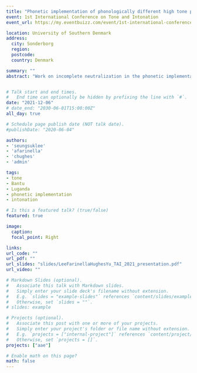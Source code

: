 ```yaml
---
title: "Phonetic implementation of phonologically different high tone plateaus in Luganda"
event: 1st International Conference on Tone and Intonation
event_url: https://my.eventbuizz.com/event/1st-international-conference-on-tone-and-intonation--tai--2021/detail

location: University of Southern Denmark
address:
  city: Sonderborg
  region: 
  postcode: 
  country: Denmark

summary: ""
abstract: "Work on incomplete neutralization in the phonetic implementation of phonological processes is under active investigation with segments, but with much less progress on tones. In Luganda, underlyingly different phonological representations of tones can result in the same surface string. The Autosegmental Metrical Theory emphasizes tonal targets and turning points, so there has been little work on the phonetic implementation of the transition between targets. While the phonology of tonal processes in Bantu languages has been the focus of active research, less is known about their phonetic implementation. Investigating the phonetic implementation of Luganda tone spans has the potential to shed light on assumptions about the representation of phonological processes and augment the literature on incomplete neutralization. We re-analyze data from a controlled Luganda production experiment from Myers et al. 2018 (henceforth M18) using Functional Principal Components Analysis (FPCA). While the focus in M18 was on the timing and scaling of F0 targets at the onset and offset of the high tone spans, FPCA allowed us to compare F0 contour shape components over the high tone spans from different phonological sources, revealing differences in their phonetic implementation. (first paragraph of abstract)"


# Talk start and end times.
#   End time can optionally be hidden by prefixing the line with `#`.
date: "2021-12-06"
# date_end: "2030-06-01T15:00:00Z"
all_day: true

# Schedule page publish date (NOT talk date).
#publishDate: "2020-06-04"

authors:
- 'seungsuklee'
- 'afarinella'
- 'chughes'
- 'admin'

tags:
- tone
- Bantu
- Luganda
- phonetic implementation
- intonation

# Is this a featured talk? (true/false)
featured: true

image:
  caption: 
  focal_point: Right

links:
url_code: ""
url_pdf: ""
url_slides: "slides/LeeFarinellaHughesYu_TAI_2021_presentation.pdf"
url_video: ""

# Markdown Slides (optional).
#   Associate this talk with Markdown slides.
#   Simply enter your slide deck's filename without extension.
#   E.g. `slides = "example-slides"` references `content/slides/example-slides.md`.
#   Otherwise, set `slides = ""`.
# slides: example

# Projects (optional).
#   Associate this post with one or more of your projects.
#   Simply enter your project's folder or file name without extension.
#   E.g. `projects = ["internal-project"]` references `content/project/deep-learning/index.md`.
#   Otherwise, set `projects = []`.
projects: ["aae"]

# Enable math on this page?
math: false
---
```


